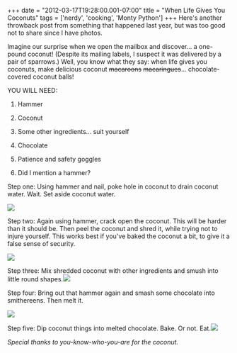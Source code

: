 +++
date = "2012-03-17T19:28:00.001-07:00"
title = "When Life Gives You Coconuts"
tags = ['nerdy', 'cooking', 'Monty Python']
+++
Here's another throwback post from something that happened last year, but was too good not to share since I have photos.

Imagine our surprise when we open the mailbox and discover...  a one-pound coconut!  (Despite its mailing labels, I suspect it was delivered by a pair of sparrows.)  Well, you know what they say: when life gives you coconuts, make delicious coconut <strike>macaroons</strike> <strike>macaringues</strike>... chocolate-covered coconut balls!

YOU WILL NEED:

1.  Hammer

2.  Coconut

3.  Some other ingredients... suit yourself

4.  Chocolate

5.  Patience and safety goggles 

6.  Did I mention a hammer?

Step one:  Using hammer and nail, poke hole in coconut to drain coconut water.  Wait.  Set aside coconut water.

<img src="http://1.bp.blogspot.com/-SON8bHewoto/T2P0yi2dapI/AAAAAAAAAXI/gAka0_HEiro/s1600/IMG_6655.JPG"/>

Step two:  Again using hammer, crack open the coconut.  This will be harder than it should be.  Then peel the coconut and shred it, while trying not to injure yourself.  This works best if you've baked the coconut a bit, to give it a false sense of security.

<img src="http://1.bp.blogspot.com/-Myoo3INu-ZA/T2P00YXgikI/AAAAAAAAAXk/hbNGFZRA0sc/s1600/IMG_6657.JPG"/>

Step three:  Mix shredded coconut with other ingredients and smush into little round shapes.<img src="http://2.bp.blogspot.com/--8YO2L_YWyY/T2P00NXrnJI/AAAAAAAAAXc/_zyXgThrdJc/s1600/IMG_6699.JPG"/>

Step four:  Bring out that hammer again and smash some chocolate into smithereens.  Then melt it.  

<img src="http://2.bp.blogspot.com/-qUeyBtRvAlM/T2P0zFeoreI/AAAAAAAAAXM/T4vTxakEOf8/s1600/IMG_6701.JPG"/> 

Step five:  Dip coconut things into melted chocolate.  Bake.  Or not.  Eat.<img src="http://4.bp.blogspot.com/-rzmX_nsK-d4/T2P0zirQoVI/AAAAAAAAAXU/GPBod8CI3Y4/s1600/IMG_6702.JPG"/>

*Special thanks to you-know-who-you-are for the coconut.*
